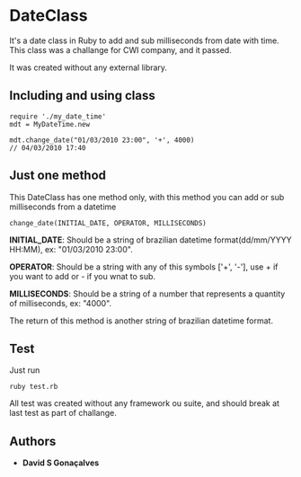 # DateClass
It's  a date class in Ruby to add and sub milliseconds from date with time.
This class was a challange for CWI company, and it passed.

It was created without any external library.

## Including and using class
```
require './my_date_time'
mdt = MyDateTime.new

mdt.change_date("01/03/2010 23:00", '+', 4000)
// 04/03/2010 17:40
```

## Just one method
This DateClass has one method only, with this method you can add or sub milliseconds from a datetime
```
change_date(INITIAL_DATE, OPERATOR, MILLISECONDS)
```
**INITIAL_DATE**: Should be a string of brazilian datetime format(dd/mm/YYYY HH:MM), ex: "01/03/2010 23:00".

**OPERATOR**: Should be a string with any of this symbols ['+', '-'], use + if you want to add or - if you wnat to sub.

**MILLISECONDS**: Should be a string of a number that represents a quantity of milliseconds, ex: "4000".

The return of this method is another string of brazilian datetime format.

## Test
Just run 
```
ruby test.rb
```
All test was created without any framework ou suite, and should break at last test as part of challange.

## Authors
* **David S Gonaçalves**
